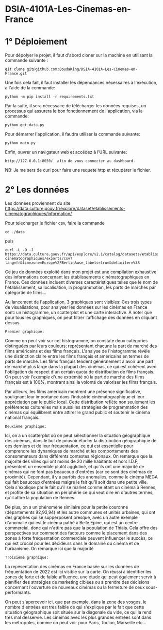 # DSIA-4101A-Les-Cinemas-en-France

# 1° Déploiement 

Pour dépolyer le projet, il faut d'abord cloner sur la machine en utilisant la commande suivante : 
```
git clone git@github.com:BoudaKing/DSIA-4101A-Les-Cinemas-en-France.git
```

Une fois cela fait, il faut installer les dépendances nécessaires à l'exécution, à l'aide de la commande: 
```
python -m pip install -r requirements.txt
```

Par la suite, il sera nécessaire de télécharger les données requises, un processus qui assurera le bon fonctionnement de l'application, via la commande:
```
python get_data.py
```
Pour démarrer l'application, il faudra utiliser la commande suivante:  
```
python main.py
```

Enfin, ouvrer un navigateur web et accédez à l'URL suivante: 
```
http://127.0.0.1:8050/  afin de vous connecter au dashboard. 
```

NB: Je me sers de curl pour faire une requete http et récupérer le fichier.
# 2° Les données 

Les données proviennent du site https://data.culture.gouv.fr/explore/dataset/etablissements-cinematographiques/information/

Pour telecharger le fichier csv, faire la commande 

```
cd ./data
```

puis 

```
curl -L -O -J https://data.culture.gouv.fr/api/explore/v2.1/catalog/datasets/etablissements-cinematographiques/exports/csv?lang=fr&timezone=Europe%2FBerlin&use_labels=true&delimiter=%3B

```


Ce jeu de données exploité dans mon projet est une compilation exhaustive des informations concernant les établissements cinématographiques en France. Ces données incluent diverses caractéristiques telles que le nom de l'établissement, sa localisation, la programmation, les parts de marchés par catégortie de films...

Au lancement de l'application, 3 graphiques sont visibles:
Ces trois types de visualisations, pour analyser les données sur les cinémas en France sont: un histogramme, un scatterplot et une carte interactive. À noter que pour tous les graphiques, on peut filtrer l'affichage des données en cliquant dessus.

    Premier graphique:
Comme on peut voir sur cet histogramme, on constate deux catégories distinguées par leurs couleurs; représentant chacune la part de marché des films américains et des films français. 
L'analyse de l'histogramme révèle une distinction claire entre les films français et américains en termes de parts de marché. Les films français tendent généralement à avoir une part de marché plus large dans la plupart des cinémas, ce qui est cohérent avec l'obligation du respect d'un certain quota de distritbution de films français. On peut voir l'exemple d'une extrémité où la part de marché des films français est à 100%, montrant ainsi la volonté de valoriser les films français.

Par ailleurs, les films américain montrent une présence significative, soulignant leur importance dans l'industrie cinématographique  et leur appréciation par le public local. Cette distribution reflète non seulement les préférences culturelles mais aussi les stratégies de programmation des cinémas qui équilibrent entre attirer le grand public et soutenir le cinéma national français.


    Deuxième graphique: 
Ici, on a un scatterplot où on peut sélectionner la situation géographique des cinémas, dans le but de pouvoir étudier la distribution géographique de ces derniers et de leur fréquentation, ce qui est essentielle pour comprendre les dynamiques de marché et les comportements des consommateurs dans différents contextes régionaux. On remarque que la majorité des villes qui ont moins de 20 mille habitants et hors I.D.F, présentent un ensemble plutôt agglutiné, et qu'ils ont une majorité de cinémas qui ne font pas beaucoup d'entrées (car ce sont des cinémas de proximité). Cependant, il y a parfois des anomalies, comme le cinéma MEGA qui fait beaucoup d'entrées malgré le fait qu'il soit dans une petite ville. Cela s'explique par le fait qu'il se market comme étant un cinéma à Rennes, et profite de sa situation en périphérie ce qui veut dire en d'autres termes, qu'il attire la population de Rennes. 

De plus, on a un phénomène similaire pour la petite couronne (départements 92,93,94) et les autre communes et unités urbaines, qui ont des graphes qui se supperposent presque, avec un autre exemple d'anomalie qui est le cinéma pathé à Belle Epine, qui est un centre commercial, donc qui n'attire pas que la population de Thiais. Cela offre des perspectives sur comment des facteurs comme le placement dans des zones à forte fréquentation commerciale peuvent influencer le succès, ce qui est crucial pour les décideurs dans le domaine du cinéma et de l'urbanisme.
On remarque ici que la majorité

    Troisième graphique: 

La repésentation des cinémas en France basée sur les données de fréquentation de 2022 est ici visible sur la carte. On réussi à identifier les zones de forte et de faible affluence, une étude qui peut également servir à planifier des stratégies de marketing ciblées ou à prendre des décisions concernant l'ouverture de nouveaux cinémas ou la fermeture de ceux sous-performants. 

On peut s'apercevoir ici, que par exemple, dans la zone des vosges, le nombre d'entrées est très faible ce qui s'explique par le fait que cette situation géographique soit située sur la diagonale du vide, ce qui la rend très mal desservie. Les cinémas avec les plus grandes entrées sont dans les métropoles, comme on peut voir pour Paris, Toulon, Marseille etc...











 